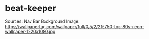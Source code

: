 # beat-keeper
Sources:
Nav Bar Background Image: https://wallpapertag.com/wallpaper/full/0/5/2/216750-top-80s-neon-wallpaper-1920x1080.jpg
